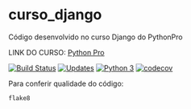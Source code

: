 # curso_django
Código desenvolvido no curso Django do PythonPro

LINK DO CURSO: [Python Pro](https://pythonpro.com.br/)

[![Build Status](https://travis-ci.com/wartrax13/libpythonpro.svg?branch=main)](https://travis-ci.com/wartrax13/curso_django)
[![Updates](https://pyup.io/repos/github/wartrax13/libpythonpro/shield.svg)](https://pyup.io/repos/github/wartrax13/curso_django/)
[![Python 3](https://pyup.io/repos/github/wartrax13/libpythonpro/python-3-shield.svg)](https://pyup.io/repos/github/wartrax13/curso_django/)
[![codecov](https://codecov.io/gh/wartrax13/libpythonpro/branch/main/graph/badge.svg?token=AMG8S9AX1A)](https://codecov.io/gh/wartrax13/curso_django)


Para conferir qualidade do código:

```flake8```
